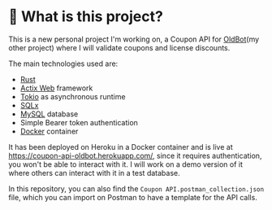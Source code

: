 # 🦀 What is this project?
This is a new personal project I'm working on, a Coupon API for [OldBot](http://oldbot.com.br/)(my other project) where I will validate coupons and license discounts.

The main technologies used are:
- [Rust](https://www.rust-lang.org/)
- [Actix Web](https://actix.rs/) framework
- [Tokio](https://tokio.rs/) as asynchronous runtime
- [SQLx](https://github.com/launchbadge/sqlx)
- [MySQL](https://www.mysql.com/) database
- Simple Bearer token authentication
- [Docker](https://www.docker.com/) container

It has been deployed on Heroku in a Docker container and is live at https://coupon-api-oldbot.herokuapp.com/, since it requires authentication, you won't be able to interact with it. I will work on a demo version of it where others can interact with it in a test database.

In this repository, you can also find the `Coupon API.postman_collection.json` file, which you can import on Postman to have a template for the API calls.
